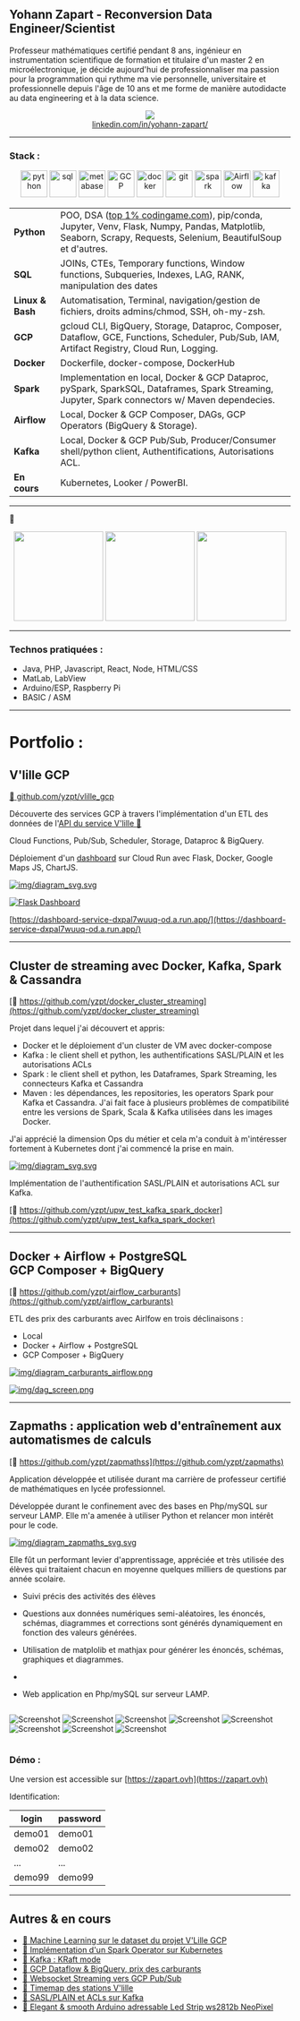 ## Yohann Zapart - Reconversion Data Engineer/Scientist

Professeur mathématiques certifié pendant 8 ans, ingénieur en instrumentation scientifique de formation et titulaire d'un master 2 en microélectronique, je décide aujourd'hui de professionnaliser ma passion pour la programmation qui rythme ma vie personnelle, universitaire et professionnelle depuis l'âge de 10 ans et me forme de manière autodidacte au data engineering et à la data science.

<a href="https://www.linkedin.com/in/yohann-zapart/">
<p align="center">
<img src="https://upload.wikimedia.org/wikipedia/commons/8/81/LinkedIn_icon.svg"><br>linkedin.com/in/yohann-zapart/
</p>
</a>

<hr>

### Stack :
<p align="center">
<img src="https://cdn.icon-icons.com/icons2/1508/PNG/512/python_104451.png" alt="python" style="width: 3rem;"/>
<img src="https://img.icons8.com/external-bearicons-blue-bearicons/512/external-SQL-file-extension-bearicons-blue-bearicons.png" alt="sql" style="width: 3rem;"/>
<img src="https://upload.wikimedia.org/wikipedia/commons/3/35/Tux.svg" alt="metabase" style="width: 3rem;"/>
<img src="https://www.sophos.com/sites/default/files/2022-02/googlecloud.png" alt="GCP" style="width: 3rem;"/>
<img src="https://img.icons8.com/color/512/docker.png" alt="docker" style="width: 3rem;"/>
<img src="https://git-scm.com/images/logos/downloads/Git-Icon-1788C.svg" alt="git" style="width: 3rem;"/>
<img src="https://ignos.blog/wp-content/uploads/2022/06/apachesparklogo-e1655475818894.png" alt="spark" style="width: 3rem;"/>
<img src="https://airflow.apache.org/docs/apache-airflow/1.10.6/_images/pin_large.png" alt="Airflow" style="width: 3rem;"/>
<img src="img/kafka_logo.png" alt="kafka" style="width: 3rem;"/></td>
</p>

<table>
    <tbody>
        <tr>
            <td><strong>Python</strong>
            <td>POO, DSA (<a href="https://www.codingame.com/profile/1931552bce1ef7afebc50c827e8d4b6a0342335" target="_blank">top 1% codingame.com</a>), pip/conda, Jupyter, Venv, Flask, Numpy, Pandas, Matplotlib, Seaborn, Scrapy, Requests, Selenium, BeautifulSoup et d'autres.</td>
        </tr>
        <tr>
            <td><strong>SQL</strong></td>
            <td>JOINs, CTEs, Temporary functions, Window functions, Subqueries, Indexes, LAG, RANK, manipulation des dates</td>
        </tr>
        <tr>
            <td><strong>Linux & Bash</strong></td>
            <td>Automatisation, Terminal, navigation/gestion de fichiers, droits admins/chmod, SSH, oh-my-zsh.</td>
        </tr>
        <tr>
            <td><strong>GCP</strong></td>
            <td>gcloud CLI, BigQuery, Storage, Dataproc, Composer, Dataflow, GCE, Functions, Scheduler, Pub/Sub, IAM, Artifact Registry, Cloud Run, Logging.</td>
        </tr>
        <tr>
            <td><strong>Docker</strong></td>
            <td>Dockerfile, docker-compose, DockerHub</td>
        </tr>
        <tr>
            <td><strong>Spark</strong></td>
            <td>Implementation en local, Docker & GCP Dataproc, pySpark, SparkSQL, Dataframes, Spark Streaming, Jupyter, Spark connectors w/ Maven dependecies.</td>
        </tr>
        <tr>
            <td><strong>Airflow</strong></td>
            <td>Local, Docker & GCP Composer, DAGs, GCP Operators (BigQuery & Storage).</td>
        </tr>
        <tr>
            <td><strong>Kafka</strong></td>
            <td>Local, Docker & GCP Pub/Sub, Producer/Consumer shell/python client, Authentifications, Autorisations ACL.</td>
        </tr>
        <tr>
            <td><strong>En cours</strong></td>
            <td>Kubernetes, Looker / PowerBI.</td>
        </tr>
    </tbody>
</table>

<hr>

:book:
<p align="center">
<img src="img/fundamentals_of_data_engineering.jpg" style="height: 10rem">
<img src="img/clean_code.jpg" style="height: 10rem">
<img src="img/ml.jpg" style="height: 10rem">

</p>

<hr>



### Technos pratiquées :

  - Java, PHP, Javascript, React, Node, HTML/CSS
  - MatLab, LabView
  - Arduino/ESP, Raspberry Pi
  - BASIC / ASM

<hr>

# Portfolio :

## V'lille GCP 

[:link: github.com/yzpt/vlille_gcp](https://github.com/yzpt/vlille_gcp)

Découverte des services GCP à travers l'implémentation d'un ETL des données de l'[API du service V'lille :link:](https://opendata.lillemetropole.fr/explore/dataset/vlille-realtime/information/?flg=fr-fr&disjunctive.libelle&disjunctive.nom)

Cloud Functions, Pub/Sub, Scheduler, Storage, Dataproc & BigQuery.

Déploiement d'un [dashboard](https://dashboard-service-dxpal7wuuq-od.a.run.app/) sur Cloud Run avec Flask, Docker, Google Maps JS, ChartJS.

[![img/diagram_svg.svg](img/vlille_diagram.svg)](img/vlille_diagram.svg)


[![Flask Dashboard](img/vlille_dashboard.png)](https://dashboard-service-dxpal7wuuq-od.a.run.app/)


[https://dashboard-service-dxpal7wuuq-od.a.run.app/](https://dashboard-service-dxpal7wuuq-od.a.run.app/)

<hr>

## Cluster de streaming avec Docker, Kafka, Spark & Cassandra

[:link: https://github.com/yzpt/docker_cluster_streaming](https://github.com/yzpt/docker_cluster_streaming)

Projet dans lequel j'ai découvert et appris:
* Docker et le déploiement d'un cluster de VM avec docker-compose
* Kafka : le client shell et python, les authentifications SASL/PLAIN et les autorisations ACLs
* Spark : le client shell et python, les Dataframes, Spark Streaming, les connecteurs Kafka et Cassandra
* Maven : les dépendances, les repositories, les operators Spark pour Kafka et Cassandra. J'ai fait face à plusieurs problèmes de compatibilité entre les versions de Spark, Scala & Kafka utilisées dans les images Docker.

J'ai apprécié la dimension Ops du métier et cela m'a conduit à m'intéresser fortement à Kubernetes dont j'ai commencé la prise en main.

[![img/diagram_svg.svg](img/docker_streaming.png)](img/docker_streaming.png)

Implémentation de l'authentification SASL/PLAIN et autorisations ACL sur Kafka.

[:link: https://github.com/yzpt/upw_test_kafka_spark_docker](https://github.com/yzpt/upw_test_kafka_spark_docker)
  
<hr>

## Docker + Airflow + PostgreSQL <br> GCP Composer + BigQuery 

[:link: https://github.com/yzpt/airflow_carburants](https://github.com/yzpt/airflow_carburants)

ETL des prix des carburants avec Airlfow en trois déclinaisons :

* Local
* Docker + Airflow + PostgreSQL
* GCP Composer + BigQuery

[![img/diagram_carburants_airflow.png](img/diagram_carburants_airflow.png)](img/diagram_carburants_airflow.png)

[![img/dag_screen.png](img/dag_screen.png)](img/dag_screen.png)

<hr>

## Zapmaths : application web d'entraînement aux automatismes de calculs

[:link: https://github.com/yzpt/zapmathss](https://github.com/yzpt/zapmaths)

Application développée et utilisée durant ma carrière de professeur certifié de mathématiques en lycée professionnel.

Développée durant le confinement avec des bases en Php/mySQL sur serveur LAMP. Elle m'a amenée à utiliser Python et relancer mon intérêt pour le code.

[![img/diagram_zapmaths_svg.svg](img/diagram_zapmaths_svg.svg)](img/diagram_zapmaths_svg.svg)

Elle fût un performant levier d'apprentissage, appréciée et très utilisée des élèves qui traitaient chacun en moyenne quelques milliers de questions par année scolaire.

* Suivi précis des activités des élèves

* Questions aux données numériques semi-aléatoires, les énoncés, schémas, diagrammes et corrections sont générés  dynamiquement en fonction des valeurs générées.
  
* Utilisation de matplolib et mathjax pour générer les énoncés, schémas, graphiques et diagrammes.
* 
* Web application en Php/mySQL sur serveur LAMP.

<div style="display: flex; flex-wrap:wrap;">

![Screenshot](./img/screenshots/a.jpg)
![Screenshot](./img/screenshots/b.jpg)
![Screenshot](./img/screenshots/c.jpg)
![Screenshot](./img/screenshots/d.jpg)
![Screenshot](./img/screenshots/e.jpg)
![Screenshot](./img/screenshots/f.jpg)
![Screenshot](./img/screenshots/g.jpg)
![Screenshot](./img/screenshots/h.jpg)

</div>

### Démo :
Une version est accessible sur [https://zapart.ovh](https://zapart.ovh)

Identification:


| login | password |
|-------|----------|
| demo01 | demo01 |
| demo02 | demo02 |
| ... | ... |
| demo99 | demo99 |


<hr>

## Autres & en cours

* [:link: Machine Learning sur le dataset du projet V'Lille GCP](https://github.com/yzpt/vlille_machine_learning)
* [:link: Implémentation d'un Spark Operator sur Kubernetes](https://github.com/yzpt/spark_on_kubernetes)
* [:link: Kafka : KRaft mode](https://github.com/yzpt/kafka_kraft)
* [:link: GCP Dataflow & BigQuery, prix des carburants](https://github.com/yzpt/dataflow_carburants)
* [:link: Websocket Streaming vers GCP Pub/Sub](https://github.com/yzpt/websocket_to_gcp_pubsub)
* [:link: Timemap des stations V'lille](https://github.com/yzpt/timemap_vlille)
* [:link: SASL/PLAIN et ACLs sur Kafka](https://github.com/yzpt/upw_test_kafka_spark_docker)
* [:link: Elegant & smooth Arduino adressable Led Strip ws2812b NeoPixel](https://github.com/yzpt/ws2812b)
